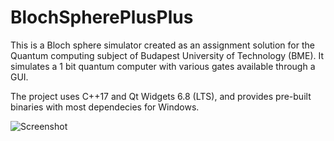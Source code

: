 # BlochSpherePlusPlus

This is a Bloch sphere simulator created as an assignment solution for the Quantum computing subject of Budapest University of Technology (BME). It simulates a 1 bit quantum computer with various gates available through a GUI.

The project uses C++17 and Qt Widgets 6.8 (LTS), and provides pre-built binaries with most dependecies for Windows.

![Screenshot](screenshot_linux.png)
